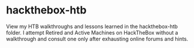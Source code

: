 # hackthebox-htb

View my HTB walkthroughs and lessons learned in the hackthebox-htb folder. I attempt Retired and Active Machines on HackTheBox without a walkthrough and consult one only after exhausting online forums and hints.
